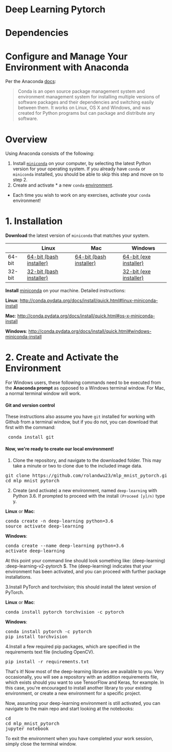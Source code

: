 # Deep Learning Pytorch

# Dependencies

# Configure and Manage Your Environment with Anaconda

Per the Anaconda [docs](https://conda.io/projects/conda/en/latest/):

> Conda is an open source package management system and environment management system for installing multiple versions of  software packages and their dependencies and switching easily between them. It works on Linux, OS X and Windows, and was created for Python programs but can package and distribute any software.

# Overview

Using Anaconda consists of the following:

1. Install [`miniconda`](https://docs.conda.io/en/latest/miniconda.html) on your computer, by selecting the latest Python version for your operating system. If you already have `conda` or `miniconda` installed, you should be able to skip this step and move on to step 2.
2. Create and activate * a new `conda` [environment](https://conda.io/en/latest/using/envs.html).

* Each time you wish to work on any exercises, activate your `conda` environment!

# 1. Installation

**Download** the latest version of `miniconda` that matches your system.

|   | Linux	| Mac	 | Windows
--- | --- | --- | ---|
64-bit	| [64-bit (bash installer)](https://repo.continuum.io/miniconda/Miniconda3-latest-Linux-x86_64.sh)	| [64-bit (bash installer)](https://repo.continuum.io/miniconda/Miniconda3-latest-MacOSX-x86_64.sh)	| [64-bit (exe installer)](https://repo.continuum.io/miniconda/Miniconda3-latest-Windows-x86_64.exe)
32-bit	| [32-bit (bash installer)](https://repo.continuum.io/miniconda/Miniconda3-latest-Linux-x86.sh) |                         | [32-bit (exe installer)](https://repo.continuum.io/miniconda/Miniconda3-latest-Windows-x86.exe)

**Install** [miniconda](https://docs.conda.io/en/latest/miniconda.html) on your machine. Detailed instructions:

**Linux**: <http://conda.pydata.org/docs/install/quick.html#linux-miniconda-install>

**Mac**: <http://conda.pydata.org/docs/install/quick.html#os-x-miniconda-install>

**Windows**: <http://conda.pydata.org/docs/install/quick.html#windows-miniconda-install>

# 2. Create and Activate the Environment

For Windows users, these following commands need to be executed from the **Anaconda prompt** as opposed to a Windows terminal window. For Mac, a normal terminal window will work.

#### Git and version control

These instructions also assume you have `git` installed for working with Github from a terminal window, but if you do not, you can download that first with the command:

<pre> conda install git                                                                                                 
</pre>

#### Now, we're ready to create our local environment!

1. Clone the repository, and navigate to the downloaded folder. This may take a minute or two to clone due to the included image data.
<pre>
git clone https://github.com/rolandwu23/mlp_mnist_pytorch.git
cd mlp_mnist_pytorch
</pre>

2. Create (and activate) a new environment, named `deep-learning` with Python 3.6. If prompted to proceed with the install `(Proceed [y]/n)` type y.

**Linux** or **Mac**:
<pre>
conda create -n deep-learning python=3.6
source activate deep-learning
</pre>

**Windows**:
<pre>
conda create --name deep-learning python=3.6
activate deep-learning
</pre>
At this point your command line should look something like: (deep-learning) <User>:deep-learning-v2-pytorch <user>$. The (deep-learning) indicates that your environment has been activated, and you can proceed with further package installations.

3.Install PyTorch and torchvision; this should install the latest version of PyTorch.

**Linux** or **Mac**:
<pre>
conda install pytorch torchvision -c pytorch 
</pre>

**Windows**:
<pre>
conda install pytorch -c pytorch
pip install torchvision
</pre>

4.Install a few required pip packages, which are specified in the requirements text file (including OpenCV).

<pre>pip install -r requirements.txt
</pre>

That's it!
Now most of the deep-learning libraries are available to you. Very occasionally, you will see a repository with an addition requirements file, which exists should you want to use TensorFlow and Keras, for example. In this case, you're encouraged to install another library to your existing environment, or create a new environment for a specific project.

Now, assuming your deep-learning environment is still activated, you can navigate to the main repo and start looking at the notebooks:

<pre>
cd
cd mlp_mnist_pytorch
jupyter notebook
</pre>

To exit the environment when you have completed your work session, simply close the terminal window.
